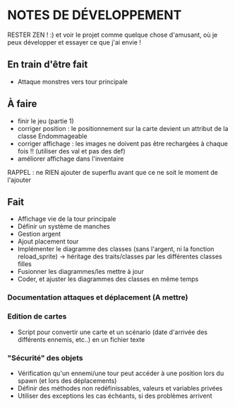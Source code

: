 # NOTES DE DÉVELOPPEMENT

RESTER ZEN ! :) et voir le projet comme quelque chose d'amusant,
où je peux développer et essayer ce que j'ai envie !

## En train d'être fait

* Attaque monstres vers tour principale

## À faire

* finir le jeu (partie 1)
* corriger position : le positionnement sur la carte devient un attribut de
  la classe Endommageable
* corriger affichage : les images ne doivent pas être rechargées à chaque fois !!
  (utiliser des val et pas des def)
* améliorer affichage dans l'inventaire

RAPPEL : ne RIEN ajouter de superflu avant que ce
ne soit le moment de l'ajouter

## Fait

* Affichage vie de la tour principale
* Définir un système de manches
* Gestion argent
* Ajout placement tour
* Implémenter le diagramme des classes (sans l'argent, ni la fonction
reload_sprite) -> héritage des traits/classes par les différentes classes
filles
* Fusionner les diagrammes/les mettre à jour
* Coder, et ajuster les diagrammes des classes en même temps

### Documentation attaques et déplacement (A mettre)

### Edition de cartes

* Script pour convertir une carte et un scénario (date d'arrivée des différents
  ennemis, etc..) en un fichier texte

### "Sécurité" des objets

* Vérification qu'un ennemi/une tour peut accéder à une position lors du spawn (et lors des déplacements)
* Définir des méthodes non redéfinissables, valeurs et variables privées
* Utiliser des exceptions les cas échéants, si des problèmes arrivent


